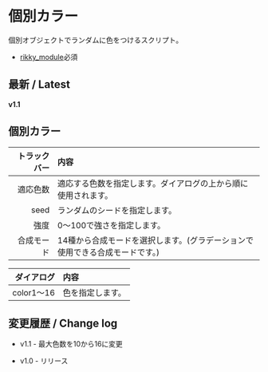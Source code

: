 # 個別カラー

個別オブジェクトでランダムに色をつけるスクリプト。

- [rikky_module](https://hazumurhythm.com/wev/amazon/?script=rikkymodulea2Z)必須

## 最新 / Latest

**v1.1**

## 個別カラー

| トラックバー | 内容 |
| -: | :- |
| 適応色数 | 適応する色数を指定します。ダイアログの上から順に使用されます。 |
| seed | ランダムのシードを指定します。 |
| 強度 | 0～100で強さを指定します。 |
| 合成モード | 14種から合成モードを選択します。(グラデーションで使用できる合成モードです。) |

| ダイアログ | 内容 |
| -: | :- |
| color1～16 | 色を指定します。 |

## 変更履歴 / Change log

- v1.1 - 最大色数を10から16に変更

- v1.0 - リリース

